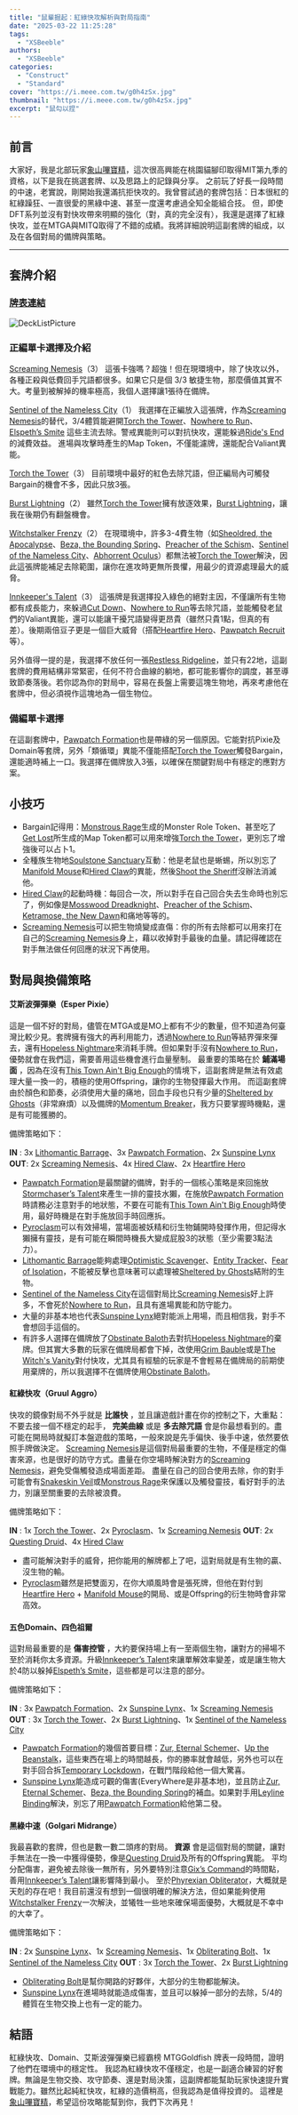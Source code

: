 ```yaml
---
title: "鼠輩掘起：紅綠快攻解析與對局指南"
date: "2025-03-22 11:25:28"
tags:
  - "XSBeeble"
authors:
  - "XSBeeble"
categories:
  - "Construct"
  - "Standard"
cover: "https://i.meee.com.tw/g0h4zSx.jpg"
thumbnail: "https://i.meee.com.tw/g0h4zSx.jpg"
excerpt: "鼠勾以捏"
---
```


## 前言

大家好，我是北部玩家[象山嗶寶精](https://www.facebook.com/profile.php?id=61574218201823)，這次很高興能在桃園貓腳印取得MIT第九季的資格，以下是我在挑選套牌、以及思路上的記錄與分享。
之前玩了好長一段時間的中速，老實說，剛開始我還滿抗拒快攻的。我曾嘗試過的套牌包括：日本很紅的紅綠躁狂、一直很愛的黑綠中速、甚至一度還考慮過全知全能組合技。
但，即使DFT系列並沒有對快攻帶來明顯的強化（對，真的完全沒有），我還是選擇了紅綠快攻，並在MTGA與MITQ取得了不錯的成績。我將詳細說明這副套牌的組成，以及在各個對局的備牌與策略。

---

## 套牌介紹

### [牌表連結](https://www.mtggoldfish.com/deck/6991116#paper)
![DeckListPicture](https://i.meee.com.tw/LjASqdP.png)

### 正編單卡選擇及介紹

[Screaming Nemesis](https://scryfall.com/card/dsk/157/screaming-nemesis)（3）
這張卡強嗎？超強！但在現環境中，除了快攻以外，各種正殺與低費回手咒語都很多。如果它只是個 3/3 敏捷生物，那麼價值其實不大。考量到被解掉的機率極高，我個人選擇讓1張待在備牌。

[Sentinel of the Nameless City](https://scryfall.com/card/lci/211/sentinel-of-the-nameless-city)（1）
我選擇在正編放入這張牌，作為[Screaming Nemesis](https://scryfall.com/card/dsk/157/screaming-nemesis)的替代，3/4體質能避開[Torch the Tower](https://scryfall.com/card/woe/153/torch-the-tower)、[Nowhere to Run](https://scryfall.com/card/dsk/111/nowhere-to-run)、[Elspeth’s Smite](https://scryfall.com/card/mom/13/elspeths-smite) 這些主流去除。警戒異能則可以對抗快攻，還能躲過[Ride's End](https://scryfall.com/card/dft/25/rides-end)的減費效益。
進場與攻擊時產生的Map Token，不僅能濾牌，還能配合Valiant異能。

[Torch the Tower](https://scryfall.com/card/woe/153/torch-the-tower)（3）
目前環境中最好的紅色去除咒語，但正編局內可觸發Bargain的機會不多，因此只放3張。

[Burst Lightning](https://scryfall.com/card/fdn/192/burst-lightning)（2）
雖然[Torch the Tower](https://scryfall.com/card/woe/153/torch-the-tower)擁有放逐效果，[Burst Lightning](https://scryfall.com/card/fdn/192/burst-lightning)，讓我在後期仍有翻盤機會。

[Witchstalker Frenzy](https://scryfall.com/card/woe/159/witchstalker-frenzy)（2）
在現環境中，許多3-4費生物（如[Sheoldred, the Apocalypse](https://scryfall.com/card/dmu/107/sheoldred-the-apocalypse)、[Beza, the Bounding Spring](https://scryfall.com/card/blb/2/beza-the-bounding-spring)、[Preacher of the Schism](https://scryfall.com/card/lci/113/preacher-of-the-schism)、[Sentinel of the Nameless City](https://scryfall.com/card/lci/211/sentinel-of-the-nameless-city)、[Abhorrent Oculus](https://scryfall.com/card/dsk/42/abhorrent-oculus)）都無法被[Torch the Tower](https://scryfall.com/card/woe/153/torch-the-tower)解決，因此這張牌能補足去除範圍，讓你在進攻時更無所畏懼，用最少的資源處理最大的威脅。

[Innkeeper's Talent](https://scryfall.com/card/blb/180/innkeepers-talent)（3）
這張牌是我選擇投入綠色的絕對主因，不僅讓所有生物都有成長能力，來躲過[Cut Down](https://scryfall.com/card/dmu/89/cut-down)、[Nowhere to Run](https://scryfall.com/card/dsk/111/nowhere-to-run)等去除咒語，並能觸發老鼠們的Valiant異能，還可以能讓干擾咒語變得更昂貴（雖然只貴1點，但真的有差）。後期兩倍豆子更是一個巨大威脅（搭配[Heartfire Hero](https://scryfall.com/card/blb/138/heartfire-hero)、[Pawpatch Recruit](https://scryfall.com/card/blb/187/pawpatch-recruit)等）。

另外值得一提的是，我選擇不放任何一張[Restless Ridgeline](https://scryfall.com/card/lci/283/restless-ridgeline)，並只有22地，這副套牌的費用結構非常緊密，任何不符合曲線的躺地，都可能影響你的調度，甚至導致節奏落後。若你認為你的對局中，容易在長盤上需要這塊生物地，再來考慮他在套牌中，但必須視作這塊地為一個生物位。

### 備編單卡選擇

在這副套牌中，[Pawpatch Formation](https://scryfall.com/card/blb/186/pawpatch-formation)也是帶綠的另一個原因。它能對抗Pixie及Domain等套牌，另外「類循環」異能不僅能搭配[Torch the Tower](https://scryfall.com/card/woe/153/torch-the-tower)觸發Bargain，還能適時補上一口。我選擇在備牌放入3張，以確保在關鍵對局中有穩定的應對方案。

## 小技巧

- Bargain記得用：[Monstrous Rage](https://scryfall.com/card/woe/142/monstrous-rage)生成的Monster Role Token、甚至吃了[Get Lost](https://scryfall.com/card/lci/14/get-lost)所生成的Map Token都可以用來增強[Torch the Tower](https://scryfall.com/card/woe/153/torch-the-tower)，更別忘了增強後可以占卜1。
- 全種族生物地[Soulstone Sanctuary](https://scryfall.com/card/fdn/133/soulstone-sanctuary)互動：他是老鼠也是蜥蜴，所以別忘了[Manifold Mouse](https://scryfall.com/card/blb/143/manifold-mouse)和[Hired Claw](https://scryfall.com/card/blb/140/hired-claw)的異能，然後[Shoot the Sheriff](https://scryfall.com/card/otj/106/shoot-the-sheriff)沒辦法消滅他。
- [Hired Claw](https://scryfall.com/card/blb/140/hired-claw)的起動時機：每回合一次，所以對手在自己回合失去生命時也別忘了，例如像是[Mosswood Dreadknight](https://scryfall.com/card/woe/231/mosswood-dreadknight-dread-whispers)、[Preacher of the Schism](https://scryfall.com/card/lci/113/preacher-of-the-schism)、[Ketramose, the New Dawn](https://scryfall.com/card/dft/209/ketramose-the-new-dawn)和痛地等等的。
- [Screaming Nemesis](https://scryfall.com/card/dsk/157/screaming-nemesis)可以把生物燒變成直傷：你的所有去除都可以用來打在自己的[Screaming Nemesis](https://scryfall.com/card/dsk/157/screaming-nemesis)身上，藉以收掉對手最後的血量。請記得確認在對手無法做任何回應的狀況下再使用。

## 對局與換備策略

#### 艾斯波彈彈樂（Esper Pixie）

這是一個不好的對局，儘管在MTGA或是MO上都有不少的數量，但不知道為何臺灣比較少見。套牌擁有強大的再利用能力，透過[Nowhere to Run](https://scryfall.com/card/dsk/111/nowhere-to-run)等結界彈來彈去，還有[Hopeless Nightmare](https://scryfall.com/card/woe/95/hopeless-nightmare)來消耗手牌。但如果對手沒有[Nowhere to Run](https://scryfall.com/card/dsk/111/nowhere-to-run)，優勢就會在我們這，需要善用這些機會進行血量壓制。
最重要的策略在於 **鋪滿場面** ，因為在沒有[This Town Ain't Big Enough](https://scryfall.com/card/otj/74/this-town-aint-big-enough)的情境下，這副套牌是無法有效處理大量一換一的，積極的使用Offspring，讓你的生物發揮最大作用。
而這副套牌由於顏色和節奏，必須使用大量的痛地，回血手段也只有少量的[Sheltered by Ghosts](https://scryfall.com/card/dsk/30/sheltered-by-ghosts)（非常麻煩）以及備牌的[Momentum Breaker](https://scryfall.com/card/dft/97/momentum-breaker)，我方只要掌握時機點，還是有可能獲勝的。

備牌策略如下：

**IN** : 3x [Lithomantic Barrage](https://scryfall.com/card/mom/152/lithomantic-barrage)、3x [Pawpatch Formation](https://scryfall.com/card/blb/186/pawpatch-formation)、2x [Sunspine Lynx](https://scryfall.com/card/blb/155/sunspine-lynx)
**OUT**: 2x [Screaming Nemesis](https://scryfall.com/card/dsk/157/screaming-nemesis)、4x [Hired Claw](https://scryfall.com/card/blb/140/hired-claw)、2x [Heartfire Hero](https://scryfall.com/card/blb/138/heartfire-hero)

- [Pawpatch Formation](https://scryfall.com/card/blb/186/pawpatch-formation)是最關鍵的備牌，對手的一個核心策略是來回施放[Stormchaser’s Talent](https://scryfall.com/card/blb/75/stormchasers-talent)來產生一排的靈技水獺，在施放[Pawpatch Formation](https://scryfall.com/card/blb/186/pawpatch-formation)時請務必注意對手的地狀態，不要在可能有[This Town Ain't Big Enough](https://scryfall.com/card/otj/74/this-town-aint-big-enough)時使用，最好時機是在對手施放回手時回應拆。
- [Pyroclasm](https://scryfall.com/card/dsk/149/pyroclasm)可以有效掃場，當場面被妖精和衍生物鋪開時發揮作用，但記得水獺擁有靈技，是有可能在瞬間時機長大變成屁股3的狀態（至少需要3點法力）。
- [Lithomantic Barrage](https://scryfall.com/card/mom/152/lithomantic-barrage)能夠處理[Optimistic Scavenger](https://scryfall.com/card/dsk/21/optimistic-scavenger)、[Entity Tracker](https://scryfall.com/card/dsk/53/entity-tracker)、[Fear of Isolation](https://scryfall.com/card/dsk/58/fear-of-isolation)，不能被反擊也意味著可以處理被[Sheltered by Ghosts](https://scryfall.com/card/dsk/30/sheltered-by-ghosts)結附的生物。
- [Sentinel of the Nameless City](https://scryfall.com/card/lci/211/sentinel-of-the-nameless-city)在這個對局比[Screaming Nemesis](https://scryfall.com/card/dsk/157/screaming-nemesis)好上許多，不會死於[Nowhere to Run](https://scryfall.com/card/dsk/111/nowhere-to-run)，且具有進場異能和防守能力。
- 大量的非基本地也代表[Sunspine Lynx](https://scryfall.com/card/blb/155/sunspine-lynx)絕對能派上用場，而且相信我，對手不會想回手這個的。
- 有許多人選擇在備牌放了[Obstinate Baloth](https://scryfall.com/card/bro/187/obstinate-baloth)去對抗[Hopeless Nightmare](https://scryfall.com/card/woe/95/hopeless-nightmare)的棄牌。但其實大多數的玩家在備牌局都會下掉，改使用[Grim Bauble](https://scryfall.com/card/dft/88/grim-bauble)或是[The Witch's Vanity](https://scryfall.com/card/woe/119/the-witchs-vanity)對付快攻，尤其具有經驗的玩家是不會輕易在備牌局的前期使用棄牌的，所以我選擇不在備牌使用[Obstinate Baloth](https://scryfall.com/card/bro/187/obstinate-baloth)。

#### 紅綠快攻（Gruul Aggro）

快攻的鏡像對局不外乎就是 **比誰快** ，並且讓遊戲計畫在你的控制之下，大重點：不要去接一個不穩定的起手， **完美曲線** 或是 **多去除咒語** 會是你最想看到的。盡可能在開局時就擬訂本盤遊戲的策略，一般來說是先手偏快、後手中速，依然要依照手牌做決定。
[Screaming Nemesis](https://scryfall.com/card/dsk/157/screaming-nemesis)是這個對局最重要的生物，不僅是穩定的傷害來源，也是很好的防守方式。盡量在你空場時解決對方的[Screaming Nemesis](https://scryfall.com/card/dsk/157/screaming-nemesis)，避免受傷觸發造成場面差距。 
盡量在自己的回合使用去除，你的對手可能會有[Snakeskin Veil](https://scryfall.com/card/fdn/233/snakeskin-veil)或[Monstrous Rage](https://scryfall.com/card/woe/142/monstrous-rage)來保護以及觸發靈技，看好對手的法力，別讓至關重要的去除被浪費。

備牌策略如下：

**IN** : 1x [Torch the Tower](https://scryfall.com/card/woe/153/torch-the-tower)、2x [Pyroclasm](https://scryfall.com/card/dsk/149/pyroclasm)、1x [Screaming Nemesis](https://scryfall.com/card/dsk/157/screaming-nemesis)
**OUT**: 2x [Questing Druid](https://scryfall.com/card/woe/234/questing-druid-seek-the-beast)、4x [Hired Claw](https://scryfall.com/card/blb/140/hired-claw)

- 盡可能解決對手的威脅，把你能用的解牌都上了吧，這對局就是有生物的贏、沒生物的輸。
- [Pyroclasm](https://scryfall.com/card/dsk/149/pyroclasm)雖然是把雙面刃，在你大順風時會是張死牌，但他在對付到[Heartfire Hero](https://scryfall.com/card/blb/138/heartfire-hero) + [Manifold Mouse](https://scryfall.com/card/blb/143/manifold-mouse)的開局、或是Offspring的衍生物時會非常高效。

#### 五色Domain、四色祖爾

這對局最重要的是 **傷害控管** ，大約要保持場上有一至兩個生物，讓對方的掃場不至於消耗你太多資源。升級[Innkeeper’s Talent](https://scryfall.com/card/blb/180/innkeepers-talent)來讓單解效率變差，或是讓生物大於4防以躲掉[Elspeth’s Smite](https://scryfall.com/card/mom/13/elspeths-smite)，這些都是可以注意的部分。

備牌策略如下：

**IN** : 3x [Pawpatch Formation](https://scryfall.com/card/blb/186/pawpatch-formation)、2x [Sunspine Lynx](https://scryfall.com/card/blb/155/sunspine-lynx)、1x [Screaming Nemesis](https://scryfall.com/card/dsk/157/screaming-nemesis)
**OUT** : 3x [Torch the Tower](https://scryfall.com/card/woe/153/torch-the-tower)、2x [Burst Lightning](https://scryfall.com/card/fdn/192/burst-lightning)、1x [Sentinel of the Nameless City](https://scryfall.com/card/lci/211/sentinel-of-the-nameless-city)

- [Pawpatch Formation](https://scryfall.com/card/blb/186/pawpatch-formation)的幾個首要目標：[Zur, Eternal Schemer](https://scryfall.com/card/dmu/228/zur-eternal-schemer)、[Up the Beanstalk](https://scryfall.com/card/woe/195/up-the-beanstalk)，這些東西在場上的時間越長，你的勝率就會越低，另外也可以在對手回合拆[Temporary Lockdown](https://scryfall.com/card/dmu/36/temporary-lockdown)，在戰鬥階段給他一個大驚喜。
- [Sunspine Lynx](https://scryfall.com/card/blb/155/sunspine-lynx)能造成可觀的傷害(EveryWhere是非基本地)，並且防止[Zur, Eternal Schemer](https://scryfall.com/card/dmu/228/zur-eternal-schemer)、[Beza, the Bounding Spring](https://scryfall.com/card/blb/2/beza-the-bounding-spring)的補血。如果對手用[Leyline Binding](https://scryfall.com/card/dmu/24/leyline-binding)解決，別忘了用[Pawpatch Formation](https://scryfall.com/card/blb/186/pawpatch-formation)給他第二發。

#### 黑綠中速（Golgari Midrange）

我最喜歡的套牌，但也是數一數二頭疼的對局。 **資源** 會是這個對局的關鍵，讓對手無法在一換一中獲得優勢，像是[Questing Druid](https://scryfall.com/card/woe/234/questing-druid-seek-the-beast)及所有的Offspring異能。
平均分配傷害，避免被去除後一無所有，另外要特別注意[Gix’s Command](https://scryfall.com/card/bro/97/gixs-command)的時間點，善用[Innkeeper’s Talent](https://scryfall.com/card/blb/180/innkeepers-talent)讓影響降到最小。
至於[Phyrexian Obliterator](https://scryfall.com/card/one/105/phyrexian-obliterator)，大概就是天剋的存在吧！我目前還沒有想到一個很明確的解決方法，但如果能夠使用[Witchstalker Frenzy](https://scryfall.com/card/woe/159/witchstalker-frenzy)一次解決，並犧牲一些地來確保場面優勢，大概就是不幸中的大幸了。

備牌策略如下：

**IN** : 2x [Sunspine Lynx](https://scryfall.com/card/blb/155/sunspine-lynx)、1x [Screaming Nemesis](https://scryfall.com/card/dsk/157/screaming-nemesis)、1x [Obliterating Bolt](https://scryfall.com/card/fdn/629/obliterating-bolt)、1x [Sentinel of the Nameless City](https://scryfall.com/card/lci/211/sentinel-of-the-nameless-city)
**OUT** : 3x [Torch the Tower](https://scryfall.com/card/woe/153/torch-the-tower)、2x [Burst Lightning](https://scryfall.com/card/fdn/192/burst-lightning)

- [Obliterating Bolt](https://scryfall.com/card/fdn/629/obliterating-bolt)是幫你開路的好夥伴，大部分的生物都能解決。
- [Sunspine Lynx](https://scryfall.com/card/blb/155/sunspine-lynx)在進場時就能造成傷害，並且可以躲掉一部分的去除，5/4的體質在生物交換上也有一定的能力。

## 結語

紅綠快攻、Domain、艾斯波彈彈樂已經霸榜 MTGGoldfish 牌表一段時間，證明了他們在環境中的穩定性。
我認為紅綠快攻不僅穩定，也是一副適合練習的好套牌。無論是生物交換、攻守節奏、還是對局決策，這副牌都能幫助玩家快速提升實戰能力。雖然比起純紅快攻，紅綠的造價稍高，但我認為是值得投資的。
這裡是[象山嗶寶精](https://www.facebook.com/profile.php?id=61574218201823)，希望這份攻略能幫到你，我們下次再見！
